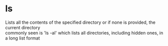 # ls
Lists all the contents of the specified directory or if none is provided, the current directory<br>
commonly seen is 'ls -al' which lists all directories, including hidden ones, in a long list format
